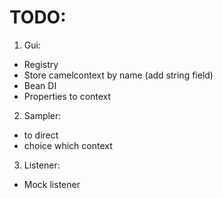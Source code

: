 # TODO:

1. Gui:
* Registry
* Store camelcontext by name (add string field)
* Bean DI
* Properties to context

2. Sampler:
* to direct
* choice which context

3. Listener:
* Mock listener

